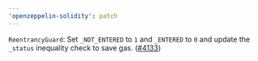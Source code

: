 ```yaml
---
'openzeppelin-solidity': patch
---
```


`ReentrancyGuard`: Set `_NOT_ENTERED` to `1` and `_ENTERED` to `0` and update the `_status` inequality check to save gas. ([#4133]([#3714](https://github.com/OpenZeppelin/openzeppelin-contracts/pull/4133)))

